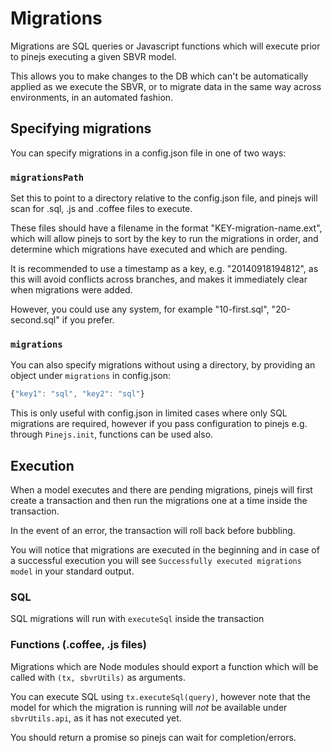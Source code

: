# Migrations

Migrations are SQL queries or Javascript functions which will execute prior to pinejs executing a given SBVR model.

This allows you to make changes to the DB which can't be automatically applied as we execute the SBVR, or to migrate data in the same way across environments, in an automated fashion.

## Specifying migrations

You can specify migrations in a config.json file in one of two ways:

### `migrationsPath`

Set this to point to a directory relative to the config.json file, and pinejs will scan for .sql, .js and .coffee files to execute.

These files should have a filename in the format "KEY-migration-name.ext", which will allow pinejs to sort by the key to run the migrations in order, and determine which migrations have executed and which are pending.

It is recommended to use a timestamp as a key, e.g. "20140918194812", as this will avoid conflicts across branches, and makes it immediately clear when migrations were added.

However, you could use any system, for example "10-first.sql", "20-second.sql" if you prefer.

### `migrations`

You can also specify migrations without using a directory, by providing an object under `migrations` in config.json:

```javascript
{"key1": "sql", "key2": "sql"}
```

This is only useful with config.json in limited cases where only SQL migrations are required, however if you pass configuration to pinejs e.g. through `Pinejs.init`, functions can be used also.

## Execution

When a model executes and there are pending migrations, pinejs will first create a transaction and then run the migrations one at a time inside the transaction.

In the event of an error, the transaction will roll back before bubbling.

You will notice that migrations are executed in the beginning and in case of a successful execution you will see `Successfully executed migrations model` in your standard output.

### SQL

SQL migrations will run with `executeSql` inside the transaction

### Functions (.coffee, .js files)

Migrations which are Node modules should export a function which will be called with `(tx, sbvrUtils)` as arguments.

You can execute SQL using `tx.executeSql(query)`, however note that the model for which the migration is running will *not* be available under `sbvrUtils.api`, as it has not executed yet.

You should return a promise so pinejs can wait for completion/errors.